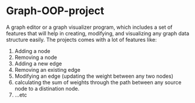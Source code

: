 # Graph-OOP-project

A graph editor or a graph visualizer program, which includes a set of features that will help in creating, modifying, and visualizing any graph data structure easily.
The projects comes with a lot of features like:
1. Adding a node
2. Removing a node
3. Adding a new edge
4. Removing an existing edge
5. Modifying an edge (updating the weight between any two nodes)
6. calculating the sum of weights through the path between any source node to a distination node.
7. ...etc
